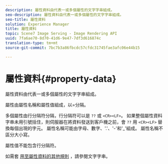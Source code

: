 ```yaml
---
description: 屬性資料由代表一或多個屬性的文字字串組成。
seo-description: 屬性資料由代表一或多個屬性的文字字串組成。
seo-title: 屬性資料
solution: Experience Manager
title: 屬性資料
topic: Scene7 Image Serving - Image Rendering API
uuid: 7fa6ae70-8d70-41d6-9e47-7df3d616874c
translation-type: tm+mt
source-git-commit: 7bc7b3a86fbcdc57cfdc31745fae3afc06e44b15

---
```



# 屬性資料{#property-data}

屬性資料由代表一或多個屬性的文字字串組成。

屬性由屬性名稱和屬性值組成，以=分隔。

多個屬性由行分隔符分隔，行分隔符可以是 `??` 或 `<CR><LF>`。 如果整個屬性資料字串未用引號括住，則伺服器在將資料發送到客戶機之前，會 `??` 用 `<CR><LF>` 替換每個出現的字元。 屬性名稱可能由字母、數字、&#39;.&#39;、&#39;-&#39;和&#39;_&#39;組成。 屬性名稱不區分大小寫。

屬性值不能包含行分隔符。

如需套 [用至屬性資料的其他規則](../../../../../../is-api/image-catalog/image-serving-api-ref/c-image-catalog-reference/c-overview/c-common-data-types/r-text-string.md#reference-ae0a9e181b0e40c6bcdb43af7f481d63) ，請參閱文字字串。
